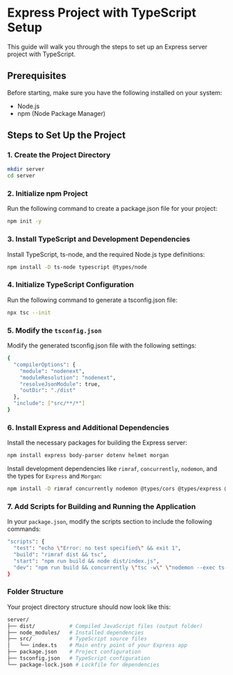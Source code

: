 # Express Project with TypeScript Setup

This guide will walk you through the steps to set up an Express server project with TypeScript.

## Prerequisites

Before starting, make sure you have the following installed on your system:

-   Node.js
-   npm (Node Package Manager)

## Steps to Set Up the Project

### 1. Create the Project Directory

```bash
mkdir server
cd server
```

### 2. Initialize npm Project

Run the following command to create a package.json file for your project:

```bash
npm init -y
```

### 3. Install TypeScript and Development Dependencies

Install TypeScript, ts-node, and the required Node.js type definitions:

```bash
npm install -D ts-node typescript @types/node
```

### 4. Initialize TypeScript Configuration

Run the following command to generate a tsconfig.json file:

```bash
npx tsc --init
```

### 5. Modify the `tsconfig.json`

Modify the generated tsconfig.json file with the following settings:

```bash
{
  "compilerOptions": {
    "module": "nodenext",
    "moduleResolution": "nodenext",
    "resolveJsonModule": true,
    "outDir": "./dist"
  },
  "include": ["src/**/*"]
}
```

### 6. Install Express and Additional Dependencies

Install the necessary packages for building the Express server:

```bash
npm install express body-parser dotenv helmet morgan
```

Install development dependencies like `rimraf`, `concurrently`, `nodemon`, and the types for `Express` and `Morgan`:

```bash
npm install -D rimraf concurrently nodemon @types/cors @types/express @types/morgan @types/node
```

### 7. Add Scripts for Building and Running the Application

In your `package.json`, modify the scripts section to include the following commands:

```bash
"scripts": {
  "test": "echo \"Error: no test specified\" && exit 1",
  "build": "rimraf dist && tsc",
  "start": "npm run build && node dist/index.js",
  "dev": "npm run build && concurrently \"tsc -w\" \"nodemon --exec ts-node src/index.ts\""
}
```

### Folder Structure

Your project directory structure should now look like this:

```bash
server/
├── dist/           # Compiled JavaScript files (output folder)
├── node_modules/   # Installed dependencies
├── src/            # TypeScript source files
│   └── index.ts    # Main entry point of your Express app
├── package.json    # Project configuration
├── tsconfig.json   # TypeScript configuration
└── package-lock.json # Lockfile for dependencies
```
